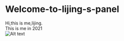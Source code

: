 # Welcome-to-lijing-s-panel  
Hi,this is me,lijing.  
This is me in 2021  
![Alt text](/path/to/pic1.jpg)


